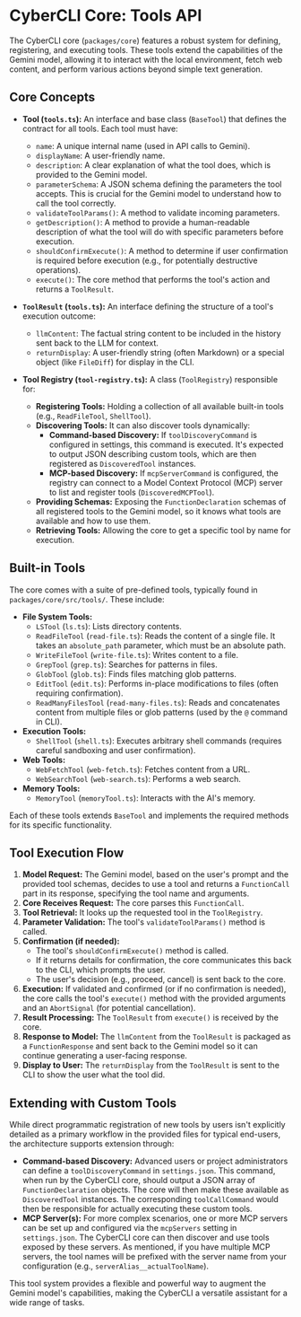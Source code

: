 # CyberCLI Core: Tools API

The CyberCLI core (`packages/core`) features a robust system for defining, registering, and executing tools. These tools extend the capabilities of the Gemini model, allowing it to interact with the local environment, fetch web content, and perform various actions beyond simple text generation.

## Core Concepts

- **Tool (`tools.ts`):** An interface and base class (`BaseTool`) that defines the contract for all tools. Each tool must have:
  - `name`: A unique internal name (used in API calls to Gemini).
  - `displayName`: A user-friendly name.
  - `description`: A clear explanation of what the tool does, which is provided to the Gemini model.
  - `parameterSchema`: A JSON schema defining the parameters the tool accepts. This is crucial for the Gemini model to understand how to call the tool correctly.
  - `validateToolParams()`: A method to validate incoming parameters.
  - `getDescription()`: A method to provide a human-readable description of what the tool will do with specific parameters before execution.
  - `shouldConfirmExecute()`: A method to determine if user confirmation is required before execution (e.g., for potentially destructive operations).
  - `execute()`: The core method that performs the tool's action and returns a `ToolResult`.

- **`ToolResult` (`tools.ts`):** An interface defining the structure of a tool's execution outcome:
  - `llmContent`: The factual string content to be included in the history sent back to the LLM for context.
  - `returnDisplay`: A user-friendly string (often Markdown) or a special object (like `FileDiff`) for display in the CLI.

- **Tool Registry (`tool-registry.ts`):** A class (`ToolRegistry`) responsible for:
  - **Registering Tools:** Holding a collection of all available built-in tools (e.g., `ReadFileTool`, `ShellTool`).
  - **Discovering Tools:** It can also discover tools dynamically:
    - **Command-based Discovery:** If `toolDiscoveryCommand` is configured in settings, this command is executed. It's expected to output JSON describing custom tools, which are then registered as `DiscoveredTool` instances.
    - **MCP-based Discovery:** If `mcpServerCommand` is configured, the registry can connect to a Model Context Protocol (MCP) server to list and register tools (`DiscoveredMCPTool`).
  - **Providing Schemas:** Exposing the `FunctionDeclaration` schemas of all registered tools to the Gemini model, so it knows what tools are available and how to use them.
  - **Retrieving Tools:** Allowing the core to get a specific tool by name for execution.

## Built-in Tools

The core comes with a suite of pre-defined tools, typically found in `packages/core/src/tools/`. These include:

- **File System Tools:**
  - `LSTool` (`ls.ts`): Lists directory contents.
  - `ReadFileTool` (`read-file.ts`): Reads the content of a single file. It takes an `absolute_path` parameter, which must be an absolute path.
  - `WriteFileTool` (`write-file.ts`): Writes content to a file.
  - `GrepTool` (`grep.ts`): Searches for patterns in files.
  - `GlobTool` (`glob.ts`): Finds files matching glob patterns.
  - `EditTool` (`edit.ts`): Performs in-place modifications to files (often requiring confirmation).
  - `ReadManyFilesTool` (`read-many-files.ts`): Reads and concatenates content from multiple files or glob patterns (used by the `@` command in CLI).
- **Execution Tools:**
  - `ShellTool` (`shell.ts`): Executes arbitrary shell commands (requires careful sandboxing and user confirmation).
- **Web Tools:**
  - `WebFetchTool` (`web-fetch.ts`): Fetches content from a URL.
  - `WebSearchTool` (`web-search.ts`): Performs a web search.
- **Memory Tools:**
  - `MemoryTool` (`memoryTool.ts`): Interacts with the AI's memory.

Each of these tools extends `BaseTool` and implements the required methods for its specific functionality.

## Tool Execution Flow

1.  **Model Request:** The Gemini model, based on the user's prompt and the provided tool schemas, decides to use a tool and returns a `FunctionCall` part in its response, specifying the tool name and arguments.
2.  **Core Receives Request:** The core parses this `FunctionCall`.
3.  **Tool Retrieval:** It looks up the requested tool in the `ToolRegistry`.
4.  **Parameter Validation:** The tool's `validateToolParams()` method is called.
5.  **Confirmation (if needed):**
    - The tool's `shouldConfirmExecute()` method is called.
    - If it returns details for confirmation, the core communicates this back to the CLI, which prompts the user.
    - The user's decision (e.g., proceed, cancel) is sent back to the core.
6.  **Execution:** If validated and confirmed (or if no confirmation is needed), the core calls the tool's `execute()` method with the provided arguments and an `AbortSignal` (for potential cancellation).
7.  **Result Processing:** The `ToolResult` from `execute()` is received by the core.
8.  **Response to Model:** The `llmContent` from the `ToolResult` is packaged as a `FunctionResponse` and sent back to the Gemini model so it can continue generating a user-facing response.
9.  **Display to User:** The `returnDisplay` from the `ToolResult` is sent to the CLI to show the user what the tool did.

## Extending with Custom Tools

While direct programmatic registration of new tools by users isn't explicitly detailed as a primary workflow in the provided files for typical end-users, the architecture supports extension through:

- **Command-based Discovery:** Advanced users or project administrators can define a `toolDiscoveryCommand` in `settings.json`. This command, when run by the CyberCLI core, should output a JSON array of `FunctionDeclaration` objects. The core will then make these available as `DiscoveredTool` instances. The corresponding `toolCallCommand` would then be responsible for actually executing these custom tools.
- **MCP Server(s):** For more complex scenarios, one or more MCP servers can be set up and configured via the `mcpServers` setting in `settings.json`. The CyberCLI core can then discover and use tools exposed by these servers. As mentioned, if you have multiple MCP servers, the tool names will be prefixed with the server name from your configuration (e.g., `serverAlias__actualToolName`).

This tool system provides a flexible and powerful way to augment the Gemini model's capabilities, making the CyberCLI a versatile assistant for a wide range of tasks.
